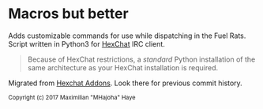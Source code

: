 # Macros but better
Adds customizable commands for use while dispatching in the Fuel Rats.
Script written in Python3 for [HexChat](https://hexchat.github.io/) IRC client.
>Because of HexChat restrictions, a <i>standard</i> Python installation of the same architecture as your HexChat installation is required.

Migrated from [Hexchat Addons](https://github.com/MHajoha/hexchat-addons). Look there for previous commit history.

<sub> Copyright (c) 2017 Maximilian "MHajoha" Haye </sub>
